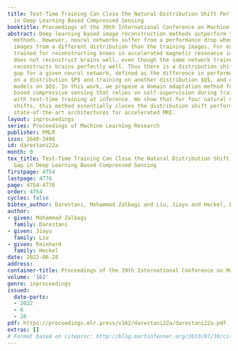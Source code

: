 ```yaml
---
title: Test-Time Training Can Close the Natural Distribution Shift Performance Gap
  in Deep Learning Based Compressed Sensing
booktitle: Proceedings of the 39th International Conference on Machine Learning
abstract: Deep learning based image reconstruction methods outperform traditional
  methods. However, neural networks suffer from a performance drop when applied to
  images from a different distribution than the training images. For example, a model
  trained for reconstructing knees in accelerated magnetic resonance imaging (MRI)
  does not reconstruct brains well, even though the same network trained on brains
  reconstructs brains perfectly well. Thus there is a distribution shift performance
  gap for a given neural network, defined as the difference in performance when training
  on a distribution $P$ and training on another distribution $Q$, and evaluating both
  models on $Q$. In this work, we propose a domain adaptation method for deep learning
  based compressive sensing that relies on self-supervision during training paired
  with test-time training at inference. We show that for four natural distribution
  shifts, this method essentially closes the distribution shift performance gap for
  state-of-the-art architectures for accelerated MRI.
layout: inproceedings
series: Proceedings of Machine Learning Research
publisher: PMLR
issn: 2640-3498
id: darestani22a
month: 0
tex_title: Test-Time Training Can Close the Natural Distribution Shift Performance
  Gap in Deep Learning Based Compressed Sensing
firstpage: 4754
lastpage: 4776
page: 4754-4776
order: 4754
cycles: false
bibtex_author: Darestani, Mohammad Zalbagi and Liu, Jiayu and Heckel, Reinhard
author:
- given: Mohammad Zalbagi
  family: Darestani
- given: Jiayu
  family: Liu
- given: Reinhard
  family: Heckel
date: 2022-06-28
address:
container-title: Proceedings of the 39th International Conference on Machine Learning
volume: '162'
genre: inproceedings
issued:
  date-parts:
  - 2022
  - 6
  - 28
pdf: https://proceedings.mlr.press/v162/darestani22a/darestani22a.pdf
extras: []
# Format based on citeproc: http://blog.martinfenner.org/2013/07/30/citeproc-yaml-for-bibliographies/
---
```

